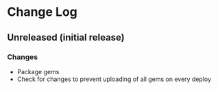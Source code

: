 # Change Log

## Unreleased (initial release)
### Changes
  - Package gems
  - Check for changes to prevent uploading of all gems on every deploy
